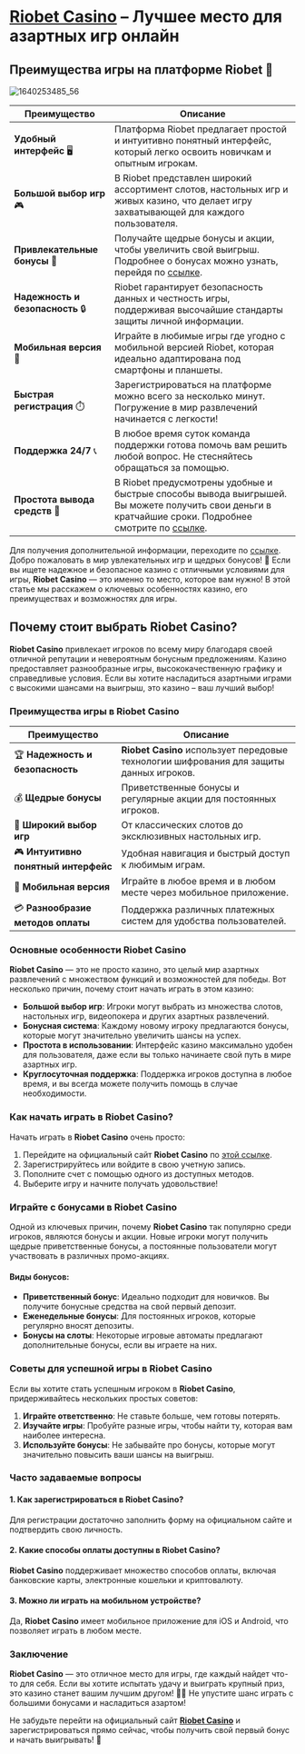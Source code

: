 # [Riobet Casino](https://brandplay.link/dtx89f2L) – Лучшее место для азартных игр онлайн
## Преимущества игры на платформе Riobet 🎰

![1640253485_56](https://github.com/user-attachments/assets/52fe4f55-5c56-4638-9b79-36fdf31e4341)

| Преимущество                   | Описание                                                                                                                                                   |
|---------------------------------|------------------------------------------------------------------------------------------------------------------------------------------------------------|
| **Удобный интерфейс** 🖥️       | Платформа Riobet предлагает простой и интуитивно понятный интерфейс, который легко освоить новичкам и опытным игрокам.                                        |
| **Большой выбор игр** 🎮       | В Riobet представлен широкий ассортимент слотов, настольных игр и живых казино, что делает игру захватывающей для каждого пользователя.                   |
| **Привлекательные бонусы** 🎁   | Получайте щедрые бонусы и акции, чтобы увеличить свой выигрыш. Подробнее о бонусах можно узнать, перейдя по [ссылке](https://brandplay.link/dtx89f2L).        |
| **Надежность и безопасность** 🔒 | Riobet гарантирует безопасность данных и честность игры, поддерживая высочайшие стандарты защиты личной информации.                                          |
| **Мобильная версия** 📱        | Играйте в любимые игры где угодно с мобильной версией Riobet, которая идеально адаптирована под смартфоны и планшеты.                                       |
| **Быстрая регистрация** ⏱️     | Зарегистрироваться на платформе можно всего за несколько минут. Погружение в мир развлечений начинается с легкости!                                        |
| **Поддержка 24/7** 📞          | В любое время суток команда поддержки готова помочь вам решить любой вопрос. Не стесняйтесь обращаться за помощью.                                          |
| **Простота вывода средств** 💸  | В Riobet предусмотрены удобные и быстрые способы вывода выигрышей. Вы можете получить свои деньги в кратчайшие сроки. Подробнее смотрите по [ссылке](https://brandplay.link/dtx89f2L). |

Для получения дополнительной информации, переходите по [ссылке](https://brandplay.link/dtx89f2L).
Добро пожаловать в мир увлекательных игр и щедрых бонусов! 🌟 Если вы ищете надежное и безопасное казино с отличными условиями для игры, **Riobet Casino** — это именно то место, которое вам нужно! В этой статье мы расскажем о ключевых особенностях казино, его преимуществах и возможностях для игры.

## Почему стоит выбрать Riobet Casino?

**Riobet Casino** привлекает игроков по всему миру благодаря своей отличной репутации и невероятным бонусным предложениям. Казино предоставляет разнообразные игры, высококачественную графику и справедливые условия. Если вы хотите насладиться азартными играми с высокими шансами на выигрыш, это казино – ваш лучший выбор!

### Преимущества игры в Riobet Casino

| Преимущество | Описание |
| --- | --- |
| 🏆 **Надежность и безопасность** | **Riobet Casino** использует передовые технологии шифрования для защиты данных игроков. |
| 💰 **Щедрые бонусы** | Приветственные бонусы и регулярные акции для постоянных игроков. |
| 🎰 **Широкий выбор игр** | От классических слотов до эксклюзивных настольных игр. |
| 🎮 **Интуитивно понятный интерфейс** | Удобная навигация и быстрый доступ к любимым играм. |
| 📱 **Мобильная версия** | Играйте в любое время и в любом месте через мобильное приложение. |
| 💳 **Разнообразие методов оплаты** | Поддержка различных платежных систем для удобства пользователей. |

### Основные особенности Riobet Casino

**Riobet Casino** — это не просто казино, это целый мир азартных развлечений с множеством функций и возможностей для победы. Вот несколько причин, почему стоит начать играть в этом казино:

- **Большой выбор игр**: Игроки могут выбрать из множества слотов, настольных игр, видеопокера и других азартных развлечений.
- **Бонусная система**: Каждому новому игроку предлагаются бонусы, которые могут значительно увеличить шансы на успех.
- **Простота в использовании**: Интерфейс казино максимально удобен для пользователя, даже если вы только начинаете свой путь в мире азартных игр.
- **Круглосуточная поддержка**: Поддержка игроков доступна в любое время, и вы всегда можете получить помощь в случае необходимости.

### Как начать играть в Riobet Casino?

Начать играть в **Riobet Casino** очень просто:

1. Перейдите на официальный сайт **Riobet Casino** по [этой ссылке](https://brandplay.link/dtx89f2L).
2. Зарегистрируйтесь или войдите в свою учетную запись.
3. Пополните счет с помощью одного из доступных методов.
4. Выберите игру и начните получать удовольствие!

### Играйте с бонусами в Riobet Casino

Одной из ключевых причин, почему **Riobet Casino** так популярно среди игроков, являются бонусы и акции. Новые игроки могут получить щедрые приветственные бонусы, а постоянные пользователи могут участвовать в различных промо-акциях.

#### Виды бонусов:

- **Приветственный бонус**: Идеально подходит для новичков. Вы получите бонусные средства на свой первый депозит.
- **Еженедельные бонусы**: Для постоянных игроков, которые регулярно вносят депозиты.
- **Бонусы на слоты**: Некоторые игровые автоматы предлагают дополнительные бонусы, если вы играете на них.

### Советы для успешной игры в Riobet Casino

Если вы хотите стать успешным игроком в **Riobet Casino**, придерживайтесь нескольких простых советов:

1. **Играйте ответственно**: Не ставьте больше, чем готовы потерять.
2. **Изучайте игры**: Пробуйте разные игры, чтобы найти ту, которая вам наиболее интересна.
3. **Используйте бонусы**: Не забывайте про бонусы, которые могут значительно повысить ваши шансы на выигрыш.

### Часто задаваемые вопросы

#### 1. Как зарегистрироваться в **Riobet Casino**?
Для регистрации достаточно заполнить форму на официальном сайте и подтвердить свою личность.

#### 2. Какие способы оплаты доступны в **Riobet Casino**?
**Riobet Casino** поддерживает множество способов оплаты, включая банковские карты, электронные кошельки и криптовалюту.

#### 3. Можно ли играть на мобильном устройстве?
Да, **Riobet Casino** имеет мобильное приложение для iOS и Android, что позволяет играть в любом месте.

### Заключение

**Riobet Casino** — это отличное место для игры, где каждый найдет что-то для себя. Если вы хотите испытать удачу и выиграть крупный приз, это казино станет вашим лучшим другом! 🎲💸 Не упустите шанс играть с большими бонусами и насладиться азартом!

Не забудьте перейти на официальный сайт **[Riobet Casino](https://brandplay.link/dtx89f2L)** и зарегистрироваться прямо сейчас, чтобы получить свой первый бонус и начать выигрывать! 🎉
